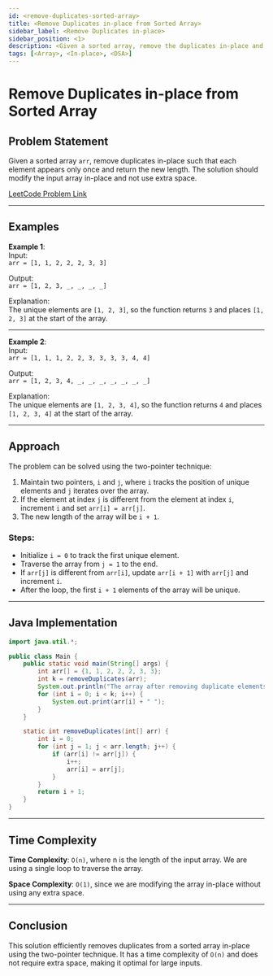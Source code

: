 ```yaml
---
id: <remove-duplicates-sorted-array>
title: <Remove Duplicates in-place from Sorted Array>
sidebar_label: <Remove Duplicates in-place>
sidebar_position: <1>
description: <Given a sorted array, remove the duplicates in-place and return the new length.>
tags: [<Array>, <In-place>, <DSA>]
---
```


# Remove Duplicates in-place from Sorted Array

## Problem Statement
Given a sorted array `arr`, remove duplicates in-place such that each element appears only once and return the new length. The solution should modify the input array in-place and not use extra space.

[LeetCode Problem Link](https://leetcode.com/problems/remove-duplicates-from-sorted-array/description/)

---

## Examples

**Example 1**:  
Input:  
`arr = [1, 1, 2, 2, 2, 3, 3]`

Output:  
`arr = [1, 2, 3, _, _, _, _]`

Explanation:  
The unique elements are `[1, 2, 3]`, so the function returns `3` and places `[1, 2, 3]` at the start of the array.

---

**Example 2**:  
Input:  
`arr = [1, 1, 1, 2, 2, 3, 3, 3, 3, 4, 4]`

Output:  
`arr = [1, 2, 3, 4, _, _, _, _, _, _, _]`

Explanation:  
The unique elements are `[1, 2, 3, 4]`, so the function returns `4` and places `[1, 2, 3, 4]` at the start of the array.

---

## Approach
The problem can be solved using the two-pointer technique:

1. Maintain two pointers, `i` and `j`, where `i` tracks the position of unique elements and `j` iterates over the array.
2. If the element at index `j` is different from the element at index `i`, increment `i` and set `arr[i] = arr[j]`.
3. The new length of the array will be `i + 1`.

### Steps:
- Initialize `i = 0` to track the first unique element.
- Traverse the array from `j = 1` to the end.
- If `arr[j]` is different from `arr[i]`, update `arr[i + 1]` with `arr[j]` and increment `i`.
- After the loop, the first `i + 1` elements of the array will be unique.

---

## Java Implementation

```java
import java.util.*;

public class Main {
    public static void main(String[] args) {
        int arr[] = {1, 1, 2, 2, 2, 3, 3};
        int k = removeDuplicates(arr);
        System.out.println("The array after removing duplicate elements is ");
        for (int i = 0; i < k; i++) {
            System.out.print(arr[i] + " ");
        }
    }

    static int removeDuplicates(int[] arr) {
        int i = 0;
        for (int j = 1; j < arr.length; j++) {
            if (arr[i] != arr[j]) {
                i++;
                arr[i] = arr[j];
            }
        }
        return i + 1;
    }
}
```

---
## Time Complexity
**Time Complexity**: `O(n)`, where n is the length of the input array. We are using a single loop to traverse the array.

**Space Complexity**: `O(1)`, since we are modifying the array in-place without using any extra space.

---
## Conclusion
This solution efficiently removes duplicates from a sorted array in-place using the two-pointer technique. It has a time complexity of `O(n)` and does not require extra space, making it optimal for large inputs.